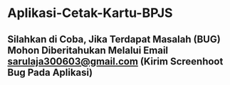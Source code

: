 # Aplikasi-Cetak-Kartu-BPJS
## Silahkan di Coba, Jika Terdapat Masalah (BUG) Mohon Diberitahukan Melalui Email sarulaja300603@gmail.com (Kirim Screenhoot Bug Pada Aplikasi)
